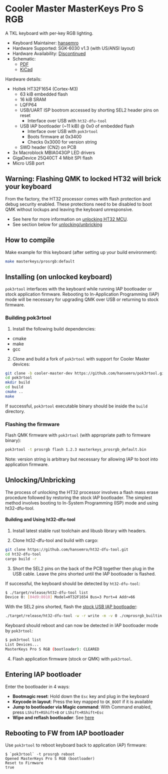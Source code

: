 # Cooler Master MasterKeys Pro S RGB

A TKL keyboard with per-key RGB lighting.

* Keyboard Maintainer: [hansemro](https://github.com/hansemro)
* Hardware Supported: SGK-6030 v1.3 (with US/ANSI layout)
* Hardware Availability: [Discontinued](https://www.coolermaster.com/catalog/peripheral/keyboards/masterkeys-pro-s/)
* Schematic:
    * [PDF](https://github.com/hansemro/re-masterkeys/blob/Pro_S_RGB/kicad/pros_rgb/pros_rgb_schematic.pdf)
    * [KiCad](https://github.com/hansemro/re-masterkeys/tree/Pro_S_RGB/kicad/pros_rgb)

Hardware details:
* Holtek HT32F1654 (Cortex-M3)
    * 63 kiB embedded flash
    * 16 kiB SRAM
    * LQFP64
    * USB/UART ISP bootrom accessed by shorting SEL2 header pins on reset
        * Interface over USB with `ht32-dfu-tool`
    * USB IAP bootloader (~11 kiB) @ 0x0 of embedded flash
        * Interface over USB with `pok3rtool`
        * Boots firmware at 0x3400
        * Checks 0x3000 for version string
    * SWD header (CN2) on PCB
* 3x Macroblock MBIA043GP LED drivers
* GigaDevice 25Q40CT 4 Mibit SPI flash
* Micro USB port

## Warning: Flashing QMK to locked HT32 will brick your keyboard

From the factory, the HT32 processor comes with flash protection and debug security enabled. These
protections need to be disabled to boot QMK without lockups and leaving the keyboard unresponsive.

* See here for more information on [unlocking HT32 MCU](https://github.com/pok3r-custom/pok3r_re_firmware/wiki/HT32-Unlocking).
* See section below for [unlocking/unbricking](#UnlockingUnbricking)

## How to compile

Make example for this keyboard (after setting up your build environment):

```bash
make masterkeys/prosrgb:default
```

## Installing (on unlocked keyboard)

`pok3rtool` interfaces with the keyboard while running IAP bootloader or stock application firmware.
Rebooting to In-Application Programming (IAP) mode will be necessary for upgrading QMK over USB or
returning to stock firmware.

### Building pok3rtool

1. Install the following build dependencies:
- cmake
- make
- gcc

2. Clone and build a fork of `pok3rtool` with support for Cooler Master devices:

```bash
git clone -b cooler-master-dev https://github.com/hansemro/pok3rtool.git --recursive
cd pok3rtool
mkdir build
cd build
cmake ..
make
```

If successful, `pok3rtool` executable binary should be inside the `build` directory.

### Flashing the firmware

Flash QMK firmware with `pok3rtool` (with appropriate path to firmware binary):

```bash
pok3rtool -t prosrgb flash 1.2.3 masterkeys_prosrgb_default.bin
```

Note: version string is arbitrary but necessary for allowing IAP to boot into application firmware.

## Unlocking/Unbricking

The process of unlocking the HT32 processor involves a flash mass erase procedure followed by
restoring the stock IAP bootloader. The simplest method involves booting to In-System Programming
(ISP) mode and using ht32-dfu-tool.

#### Building and Using ht32-dfu-tool

1. Install latest stable rust toolchain and libusb library with headers.

2. Clone ht32-dfu-tool and build with cargo:

```bash
git clone https://github.com/hansemro/ht32-dfu-tool.git
cd ht32-dfu-tool
cargo build -r
```

3. Short the SEL2 pins on the back of the PCB together then plug in the USB cable. Leave the pins
shorted until the IAP bootloader is flashed.

If successful, the keyboard should be detected by `ht32-dfu-tool`:

```bash
$ ./target/release/ht32-dfu-tool list
Device 0: [04d9:8010] Model=HT32F1654 Bus=3 Port=4 Addr=66
```

With the SEL2 pins shorted, flash the [stock USB IAP bootloader](https://github.com/hansemro/pok3r_re_firmware/raw/cmprosrgb/disassemble/cmprosrgb/builtin/cmprosrgb_builtin.bin):

```bash
./target/release/ht32-dfu-tool -w -r write -m -v 0 ./cmprosrgb_builtin.bin
```

Keyboard should reboot and can now be detected in IAP bootloader mode by `pok3rtool`:

```bash
$ pok3rtool list
List Devices...
MasterKeys Pro S RGB (bootloader): CLEARED
```

4. Flash application firmware (stock or QMK) with `pok3rtool`.

## Entering IAP bootloader

Enter the bootloader in 4 ways:

* **Bootmagic reset**: Hold down the `Esc` key and plug in the keyboard
* **Keycode in layout**: Press the key mapped to `QK_BOOT` if it is available
* **Jump to bootloader via Magic command**: With Command enabled, press `LShift+RShift+B` or `LShift+RShift+Esc`
* **Wipe and reflash bootloader**: See [here](#UnlockingUnbricking)

## Rebooting to FW from IAP bootloader

Use `pok3rtool` to reboot keyboard back to application (AP) firmware:

```
$ `pok3rtool` -t prosrgb reboot
Opened MasterKeys Pro S RGB (bootloader)
Reset to Firmware
true
```
